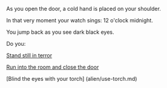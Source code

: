 As you open the door, a cold hand is placed on your shoulder.

In that very moment your watch sings: 12 o'clock midnight. 

You jump back as you see dark black eyes.

Do you:

[Stand still in terror](bear/stand-still.md)

[Run into the room and close the door](run-in/run-into-room.md)

[Blind the eyes with your torch] (alien/use-torch.md)